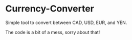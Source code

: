 # Currency-Converter
Simple tool to convert between CAD, USD, EUR, and YEN. 

The code is a bit of a mess, sorry about that!
